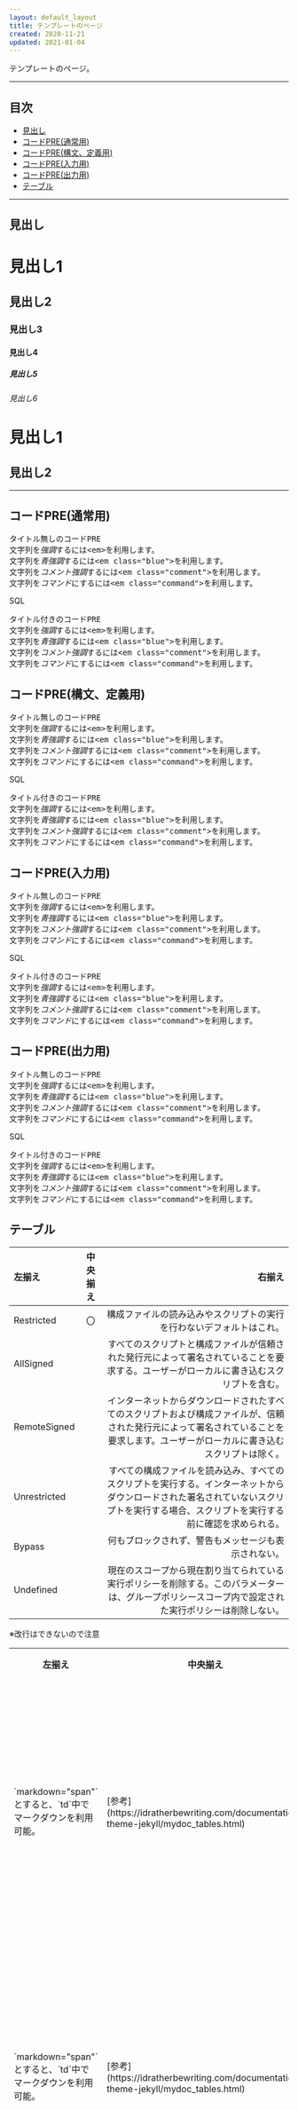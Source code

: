 ```yaml
---
layout: default_layout
title: テンプレートのページ
created: 2020-11-21
updated: 2021-01-04
---
```

テンプレートのページ。

- - -
## <a name="index">目次</a>

- [見出し](#header)
- [コードPRE(通常用)](#code-box)
- [コードPRE(構文、定義用)](#code-box-syntax)
- [コードPRE(入力用)](#code-box-input)
- [コードPRE(出力用)](#code-box-output)
- [テーブル](#table)

- - -
## <a name="header">見出し</a>

# 見出し1
## 見出し2
### 見出し3
#### 見出し4
##### 見出し5
###### 見出し6

見出し1
=======

見出し2
-------

- - -
## <a name="code-box">コードPRE(通常用)</a>

<div class="code-box no-title">
<pre>
タイトル無しのコードPRE
文字列を<em>強調</em>するには&lt;em&gt;を利用します。
文字列を<em class="blue">青強調</em>するには&lt;em class="blue"&gt;を利用します。
文字列を<em class="comment">コメント強調</em>するには&lt;em class="comment"&gt;を利用します。
文字列を<em class="command">コマンド</em>にするには&lt;em class="command"&gt;を利用します。
</pre>
</div>

<div class="code-box">
<div class="title">SQL</div>
<pre>
タイトル付きのコードPRE
文字列を<em>強調</em>するには&lt;em&gt;を利用します。
文字列を<em class="blue">青強調</em>するには&lt;em class="blue"&gt;を利用します。
文字列を<em class="comment">コメント強調</em>するには&lt;em class="comment"&gt;を利用します。
文字列を<em class="command">コマンド</em>にするには&lt;em class="command"&gt;を利用します。
</pre>
</div>

## <a name="code-box-syntax">コードPRE(構文、定義用)</a>

<div class="code-box-syntax no-title">
<pre>
タイトル無しのコードPRE
文字列を<em>強調</em>するには&lt;em&gt;を利用します。
文字列を<em class="blue">青強調</em>するには&lt;em class="blue"&gt;を利用します。
文字列を<em class="comment">コメント強調</em>するには&lt;em class="comment"&gt;を利用します。
文字列を<em class="command">コマンド</em>にするには&lt;em class="command"&gt;を利用します。
</pre>
</div>

<div class="code-box-syntax">
<div class="title">SQL</div>
<pre>
タイトル付きのコードPRE
文字列を<em>強調</em>するには&lt;em&gt;を利用します。
文字列を<em class="blue">青強調</em>するには&lt;em class="blue"&gt;を利用します。
文字列を<em class="comment">コメント強調</em>するには&lt;em class="comment"&gt;を利用します。
文字列を<em class="command">コマンド</em>にするには&lt;em class="command"&gt;を利用します。
</pre>
</div>

## <a name="code-box-input">コードPRE(入力用)</a>

<div class="code-box-input no-title">
<pre>
タイトル無しのコードPRE
文字列を<em>強調</em>するには&lt;em&gt;を利用します。
文字列を<em class="blue">青強調</em>するには&lt;em class="blue"&gt;を利用します。
文字列を<em class="comment">コメント強調</em>するには&lt;em class="comment"&gt;を利用します。
文字列を<em class="command">コマンド</em>にするには&lt;em class="command"&gt;を利用します。
</pre>
</div>

<div class="code-box-input">
<div class="title">SQL</div>
<pre>
タイトル付きのコードPRE
文字列を<em>強調</em>するには&lt;em&gt;を利用します。
文字列を<em class="blue">青強調</em>するには&lt;em class="blue"&gt;を利用します。
文字列を<em class="comment">コメント強調</em>するには&lt;em class="comment"&gt;を利用します。
文字列を<em class="command">コマンド</em>にするには&lt;em class="command"&gt;を利用します。
</pre>
</div>

## <a name="code-box-output">コードPRE(出力用)</a>

<div class="code-box-output no-title">
<pre>
タイトル無しのコードPRE
文字列を<em>強調</em>するには&lt;em&gt;を利用します。
文字列を<em class="blue">青強調</em>するには&lt;em class="blue"&gt;を利用します。
文字列を<em class="comment">コメント強調</em>するには&lt;em class="comment"&gt;を利用します。
文字列を<em class="command">コマンド</em>にするには&lt;em class="command"&gt;を利用します。
</pre>
</div>

<div class="code-box-output">
<div class="title">SQL</div>
<pre>
タイトル付きのコードPRE
文字列を<em>強調</em>するには&lt;em&gt;を利用します。
文字列を<em class="blue">青強調</em>するには&lt;em class="blue"&gt;を利用します。
文字列を<em class="comment">コメント強調</em>するには&lt;em class="comment"&gt;を利用します。
文字列を<em class="command">コマンド</em>にするには&lt;em class="command"&gt;を利用します。
</pre>
</div>



## <a name="table">テーブル</a>

|左揃え      |  中央揃え |          右揃え |
|:-----------|:--------:|----------------:|
|Restricted  |〇        |構成ファイルの読み込みやスクリプトの実行を行わないデフォルトはこれ。|
|AllSigned   |          |すべてのスクリプトと構成ファイルが信頼された発行元によって署名されていることを要求する。ユーザーがローカルに書き込むスクリプトを含む。|
|RemoteSigned|          |インターネットからダウンロードされたすべてのスクリプトおよび構成ファイルが、信頼された発行元によって署名されていることを要求します。ユーザーがローカルに書き込むスクリプトは除く。|
|Unrestricted|          |すべての構成ファイルを読み込み、すべてのスクリプトを実行する。インターネットからダウンロードされた署名されていないスクリプトを実行する場合、スクリプトを実行する前に確認を求められる。|
|Bypass      |          |何もブロックされず、警告もメッセージも表示されない。|
|Undefined   |          |現在のスコープから現在割り当てられている実行ポリシーを削除する。このパラメーターは、グループポリシースコープ内で設定された実行ポリシーは削除しない。|

※改行はできないので注意

<table class="normal">
    <thead>
        <tr>
            <th>左揃え</th>
            <th>中央揃え</th>
            <th>右揃え</th>
        </tr>
        <tr>
            <td markdown="span">`markdown="span"` とすると、`td`中でマークダウンを利用可能。</td>
            <td markdown="span">[参考](https://idratherbewriting.com/documentation-theme-jekyll/mydoc_tables.html)</td>
            <td markdown="span">構成ファイルの**読み込み**や  
                                スクリプトの実行を行わないデフォルトはこれ。</td>
        </tr>
        <tr>
            <td>`markdown="span"` とすると、`td`中でマークダウンを利用可能。</td>
            <td>[参考](https://idratherbewriting.com/documentation-theme-jekyll/mydoc_tables.html)</td>
            <td>構成ファイルの**読み込み**や  
                スクリプトの実行を行わないデフォルトはこれ。</td>
        </tr>
    </thead>
    <tbody>
    </tbody>
</table>
